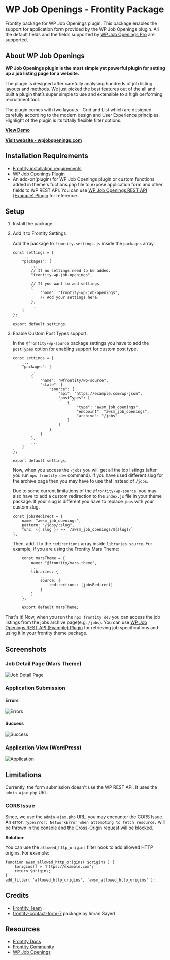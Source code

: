 # WP Job Openings - Frontity Package
Frontity package for WP Job Openings plugin. This package enables the support for application form provided by the WP Job Openings plugin. All the default fields and the fields supported by [WP Job Openings Pro](https://awsm.in/get/wpjo-pro/) are supported.

## About WP Job Openings
**WP Job Openings plugin is the most simple yet powerful plugin for setting up a job listing page for a website.**

The plugin is designed after carefully analysing hundreds of job listing layouts and methods. We just picked the best features out of the all and built a plugin that’s super simple to use and extensible to a high performing recruitment tool.

The plugin comes with two layouts - Grid and List which are designed carefully according to the modern design and User Experience principles. Highlight of the plugin is its totally flexible filter options.

**[View Demo](https://demo.awsm.in/wp-job-openings/)**

**[Visit website - wpjobopenings.com](https://wpjobopenings.com/)**

## Installation Requirements

* [Frontity installation requirements](https://docs.frontity.org/getting-started#installation-requirements)
* [WP Job Openings Plugin](https://wordpress.org/plugins/wp-job-openings/)
* An add-on(plugin) for WP Job Openings plugin or custom functions added in theme's fuctions.php file to expose application form and other fields to WP REST API. You can use [WP Job Openings REST API (Example) Plugin](https://github.com/awsmin/wp-job-openings-rest-api-example) for reference.

## Setup

1. Install the package
2. Add it to Frontity Settings

    Add the package to `frontity.settings.js` inside the `packages` array.

    ```
    const settings = {
        ...
        "packages": [
            ...
            // If no settings need to be added.
            "frontity-wp-job-openings",

            // If you want to add settings.
            {
                "name": "frontity-wp-job-openings",
                // Add your settings here.
            },
            ...
        ]
    };

    export default settings;
    ```

3. Enable Custom Post Types support.

    In the `@frontity/wp-source` package settings you have to add the `postTypes` option for enabling support for custom post type.

    ```
    const settings = {
        ...
        "packages": [
            ...
            {
                "name": "@frontity/wp-source",
                "state": {
                    "source": {
                        "api": "https://example.com/wp-json",
                        "postTypes": [
                            {
                                "type": "awsm_job_openings",
                                "endpoint": "awsm_job_openings",
                                "archive": "/jobs"
                            }
                        ]
                    }
                }
            },
            ...
        ]
    };

    export default settings;
    ```

    Now, when you access the `/jobs` you will get all the job listings (after you run `npx frontity dev` command). If you have used different slug for the archive page then you may have to use that instead of `/jobs`.

    Due to some current limitations of the `@frontity/wp-source`, you may also have to add a custom redirection to the `index.js` file in your theme package. If your slug is different you have to replace `jobs` with your custom slug.

    ```
    const jobsRedirect = {
        name: "awsm_job_openings",
        pattern: "/jobs/:slug",
        func: ({ slug }) => `/awsm_job_openings/${slug}/`
    };
    ```

    Then, add it to the `redirections` array inside `libraries.source`. For example, if you are using the Frontity Mars Theme:

    ```
        const marsTheme = {
            name: "@frontity/mars-theme",
            ...
            libraries: {
                ...
                source: {
                    redirections: [jobsRedirect]
                }
            }
        };

        export default marsTheme;
    ```

That's it! Now, when you run the `npx frontity dev` you can access the job listings from the jobs archive page(e.g. `/jobs`). You can use [WP Job Openings REST API (Example) Plugin](https://github.com/awsmin/wp-job-openings-rest-api-example) for retrieving job specifications and using it in your frontity theme package.

## Screenshots

### Job Detail Page (Mars Theme)

![Job Detail Page](https://user-images.githubusercontent.com/22009263/86373442-06ea5b00-bca1-11ea-88a3-77093b717529.png)

### Application Submission

#### Errors

![Errors](https://user-images.githubusercontent.com/22009263/86373446-081b8800-bca1-11ea-9aca-16f4cc161e73.png)

#### Success

![Success](https://user-images.githubusercontent.com/22009263/86373450-08b41e80-bca1-11ea-85e7-93b618d3a1b5.png)

### Application View (WordPress)

![Application](https://user-images.githubusercontent.com/22009263/86373424-03ef6a80-bca1-11ea-957b-3c479a4448f1.png)

## Limitations

Currently, the form submission doesn't use the WP REST API. It uses the `admin-ajax.php` URL.

### CORS Issue

Since, we use the `admin-ajax.php` URL, you may encounter the CORS Issue. An error: `TypeError: NetworkError when attempting to fetch resource.` will be thrown in the console and the Cross-Origin request will be blocked.

**Solution:**

You can use the `allowed_http_origins` filter hook to add allowed HTTP origins. For example:

```
function awsm_allowed_http_origins( $origins ) {
    $origins[] = 'https://example.com';
    return $origins;
}
add_filter( 'allowed_http_origins', 'awsm_allowed_http_origins' );
```

## Credits

* [Frontity Team](https://community.frontity.org/t/how-to-create-a-frontity-package-for-contact-form-7/623)
* [frontity-contact-form-7](https://github.com/imranhsayed/frontity-contact-form-7) package by Imran Sayed

## Resources

* [Frontity Docs](https://docs.frontity.org/)
* [Frontity Community](https://community.frontity.org/)
* [WP Job Openings](https://wpjobopenings.com/)